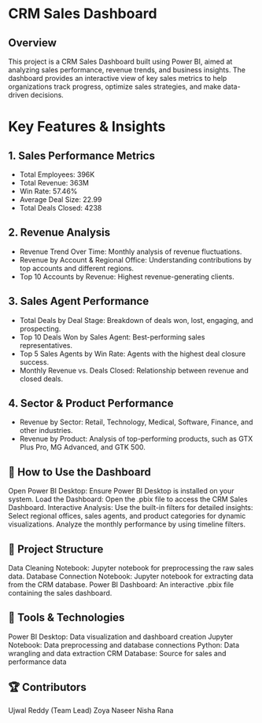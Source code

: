 # CRM Sales Dashboard

## Overview

This project is a CRM Sales Dashboard built using Power BI, aimed at analyzing sales performance, revenue trends, and business insights. The dashboard provides an interactive view of key sales metrics to help organizations track progress, optimize sales strategies, and make data-driven decisions.

# Key Features & Insights

## 1. Sales Performance Metrics
- Total Employees: 396K
- Total Revenue: 363M
- Win Rate: 57.46%
- Average Deal Size: 22.99
- Total Deals Closed: 4238

## 2. Revenue Analysis
- Revenue Trend Over Time: Monthly analysis of revenue fluctuations.
- Revenue by Account & Regional Office: Understanding contributions by top accounts and different regions.
- Top 10 Accounts by Revenue: Highest revenue-generating clients.

## 3. Sales Agent Performance
- Total Deals by Deal Stage: Breakdown of deals won, lost, engaging, and prospecting.
- Top 10 Deals Won by Sales Agent: Best-performing sales representatives.
- Top 5 Sales Agents by Win Rate: Agents with the highest deal closure success.
- Monthly Revenue vs. Deals Closed: Relationship between revenue and closed deals.

## 4. Sector & Product Performance
- Revenue by Sector: Retail, Technology, Medical, Software, Finance, and other industries.
- Revenue by Product: Analysis of top-performing products, such as GTX Plus Pro, MG Advanced, and GTK 500.

## 🚀 How to Use the Dashboard

Open Power BI Desktop: Ensure Power BI Desktop is installed on your system.
Load the Dashboard: Open the .pbix file to access the CRM Sales Dashboard.
Interactive Analysis: Use the built-in filters for detailed insights:
Select regional offices, sales agents, and product categories for dynamic visualizations.
Analyze the monthly performance by using timeline filters.

## 📁 Project Structure
Data Cleaning Notebook: Jupyter notebook for preprocessing the raw sales data.
Database Connection Notebook: Jupyter notebook for extracting data from the CRM database.
Power BI Dashboard: An interactive .pbix file containing the sales dashboard.

## 🔧 Tools & Technologies
Power BI Desktop: Data visualization and dashboard creation
Jupyter Notebook: Data preprocessing and database connections
Python: Data wrangling and data extraction
CRM Database: Source for sales and performance data

## 🏆 Contributors
Ujwal Reddy (Team Lead)
Zoya Naseer
Nisha Rana




